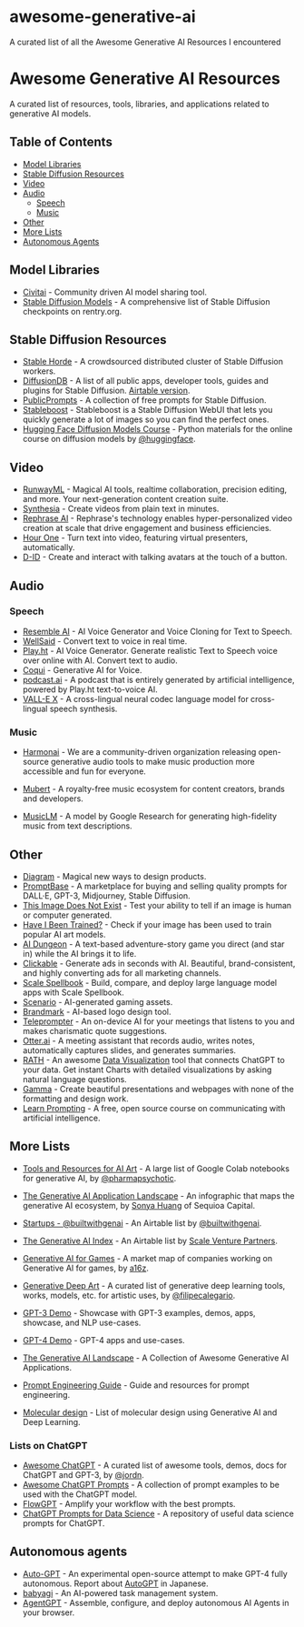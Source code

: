 # awesome-generative-ai
A curated list of all the Awesome Generative AI Resources I encountered

# Awesome Generative AI Resources

A curated list of resources, tools, libraries, and applications related to generative AI models.

## Table of Contents

- [Model Libraries](#model-libraries)
- [Stable Diffusion Resources](#stable-diffusion-resources)
- [Video](#video)
- [Audio](#audio)
  - [Speech](#speech)
  - [Music](#music)
- [Other](#other)
- [More Lists](#more-lists)
- [Autonomous Agents](#autonomous-agents)

## Model Libraries

- [Civitai](https://civitai.com/) - Community driven AI model sharing tool.
- [Stable Diffusion Models](https://rentry.org/sdmodels) - A comprehensive list of Stable Diffusion checkpoints on rentry.org.

## Stable Diffusion Resources

- [Stable Horde](https://stablehorde.net/) - A crowdsourced distributed cluster of Stable Diffusion workers.
- [DiffusionDB](https://diffusiondb.com/) - A list of all public apps, developer tools, guides and plugins for Stable Diffusion. [Airtable version](https://airtable.com/shr0HlBwbw3nZ8Ht3/tblxOCylXV8ynh7ti).
- [PublicPrompts](https://publicprompts.art/) - A collection of free prompts for Stable Diffusion.
- [Stableboost](https://stableboost.ai/) - Stableboost is a Stable Diffusion WebUI that lets you quickly generate a lot of images so you can find the perfect ones.
- [Hugging Face Diffusion Models Course](https://github.com/huggingface/diffusion-models-class) - Python materials for the online course on diffusion models by [@huggingface](https://github.com/huggingface).

## Video

- [RunwayML](https://runwayml.com/) - Magical AI tools, realtime collaboration, precision editing, and more. Your next-generation content creation suite.
- [Synthesia](https://www.synthesia.io/) - Create videos from plain text in minutes.
- [Rephrase AI](https://www.rephrase.ai/) - Rephrase's technology enables hyper-personalized video creation at scale that drive engagement and business efficiencies.
- [Hour One](https://hourone.ai/) - Turn text into video, featuring virtual presenters, automatically.
- [D-ID](https://www.d-id.com/) - Create and interact with talking avatars at the touch of a button.

## Audio

### Speech

- [Resemble AI](https://www.resemble.ai/) - AI Voice Generator and Voice Cloning for Text to Speech.
- [WellSaid](https://wellsaidlabs.com/) - Convert text to voice in real time.
- [Play.ht](https://play.ht/) - AI Voice Generator. Generate realistic Text to Speech voice over online with AI. Convert text to audio.
- [Coqui](https://coqui.ai/) - Generative AI for Voice.
- [podcast.ai](https://podcast.ai/) - A podcast that is entirely generated by artificial intelligence, powered by Play.ht text-to-voice AI.
- [VALL-E X](https://vallex-demo.github.io/) - A cross-lingual neural codec language model for cross-lingual speech synthesis.

### Music

- [Harmonai](https://www.harmonai.org/) - We are a community-driven organization releasing open-source generative audio tools to make music production more accessible and fun for everyone.
- [Mubert](https://mubert.com/) - A royalty-free music ecosystem for content creators, brands and developers.

-   [MusicLM](https://google-research.github.io/seanet/musiclm/examples/) - A model by Google Research for generating high-fidelity music from text descriptions.

## Other

-   [Diagram](https://diagram.com/) - Magical new ways to design products.
-   [PromptBase](https://promptbase.com/) - A marketplace for buying and selling quality prompts for DALL·E, GPT-3, Midjourney, Stable Diffusion.
-   [This Image Does Not Exist](https://thisimagedoesnotexist.com/) - Test your ability to tell if an image is human or computer generated.
-   [Have I Been Trained?](https://haveibeentrained.com/) - Check if your image has been used to train popular AI art models.
-   [AI Dungeon](https://aidungeon.io/) - A text-based adventure-story game you direct (and star in) while the AI brings it to life.
-   [Clickable](https://www.clickable.so/) - Generate ads in seconds with AI. Beautiful, brand-consistent, and highly converting ads for all marketing channels.
-   [Scale Spellbook](https://scale.com/spellbook) - Build, compare, and deploy large language model apps with Scale Spellbook.
-   [Scenario](https://www.scenario.com/) - AI-generated gaming assets.
-   [Brandmark](https://brandmark.io/) - AI-based logo design tool.
-   [Teleprompter](https://github.com/danielgross/teleprompter) - An on-device AI for your meetings that listens to you and makes charismatic quote suggestions.
-   [Otter.ai](https://otter.ai/) - A meeting assistant that records audio, writes notes, automatically captures slides, and generates summaries.
-   [RATH](https://kanaries.net) - An awesome [Data Visualization](https://docs.kanaries.net/articles/data-visualization) tool that connects ChatGPT to your data. Get instant Charts with detailed visualizations by asking natural language questions.
-   [Gamma](https://gamma.app/) - Create beautiful presentations and webpages with none of the formatting and design work.
-   [Learn Prompting](https://learnprompting.org/) - A free, open source course on communicating with artificial intelligence.

## More Lists

-   [Tools and Resources for AI Art](https://pharmapsychotic.com/tools.html) - A large list of Google Colab notebooks for generative AI, by [@pharmapsychotic](https://twitter.com/pharmapsychotic).
-   [The Generative AI Application Landscape](https://twitter.com/sonyatweetybird/status/1584580362339962880) - An infographic that maps the generative AI ecosystem, by [Sonya Huang](https://twitter.com/sonyatweetybird) of Sequioa Capital.
-   [Startups - @builtwithgenai](https://airtable.com/shr6nfE9FOHp17IjG/tblL3ekHZfkm3p6YT) - An Airtable list by [@builtwithgenai](https://twitter.com/builtwithgenai).
-   [The Generative AI Index](https://airtable.com/shrH4REIgddv8SzUo/tbl5dsXdD1P859QLO) - An Airtable list by [Scale Venture Partners](https://www.scalevp.com/generative-ai).
-   [Generative AI for Games](https://twitter.com/gwertz/status/1593268767269670912) - A market map of companies working on Generative AI for games, by [a16z](https://a16z.com/).
-   [Generative Deep Art](https://github.com/filipecalegario/awesome-generative-deep-art) - A curated list of generative deep learning tools, works, models, etc. for artistic uses, by [@filipecalegario](https://.github.com/filipecalegario/).

-   [GPT-3 Demo](https://gpt3demo.com/) - Showcase with GPT-3 examples, demos, apps, showcase, and NLP use-cases.
-   [GPT-4 Demo](https://gpt4demo.com/) - GPT-4 apps and use-cases.
-   [The Generative AI Landscape](https://github.com/ai-collection/ai-collection) - A Collection of Awesome Generative AI Applications.
-   [Prompt Engineering Guide](https://github.com/dair-ai/Prompt-Engineering-Guide) - Guide and resources for prompt engineering.
-   [Molecular design](https://github.com/AspirinCode/papers-for-molecular-design-using-DL) - List of molecular design using Generative AI and Deep Learning.

### Lists on ChatGPT

-   [Awesome ChatGPT](https://github.com/humanloop/awesome-chatgpt) - A curated list of awesome tools, demos, docs for ChatGPT and GPT-3, by [@jordn](https://github.com/jordn).
-   [Awesome ChatGPT Prompts](https://github.com/f/awesome-chatgpt-prompts) - A collection of prompt examples to be used with the ChatGPT model.
-   [FlowGPT](https://flowgpt.com/) - Amplify your workflow with the best prompts.
-   [ChatGPT Prompts for Data Science](https://github.com/travistangvh/ChatGPT-Data-Science-Prompts) - A repository of useful data science prompts for ChatGPT.

## Autonomous agents

-   [Auto-GPT](https://github.com/Torantulino/Auto-GPT) - An experimental open-source attempt to make GPT-4 fully autonomous. Report about [AutoGPT](https://docs.kanaries.net/articles/autogpt-4) in Japanese.
-   [babyagi](https://github.com/yoheinakajima/babyagi) - An AI-powered task management system.
-   [AgentGPT](https://github.com/reworkd/AgentGPT) - Assemble, configure, and deploy autonomous AI Agents in your browser.

